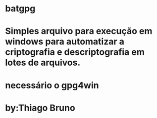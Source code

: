 # batgpg

# Simples arquivo para execução em windows para automatizar a criptografia e descriptografia em lotes de arquivos.
# necessário o gpg4win
# by:Thiago Bruno

